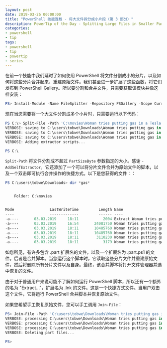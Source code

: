 ```yaml
---
layout: post
date: 2019-03-26 00:00:00
title: "PowerShell 技能连载 - 将大文件拆分成小片段（第 3 部分）"
description: PowerTip of the Day - Splitting Large Files in Smaller Parts (Part 3)
categories:
- powershell
- tip
tags:
- powershell
- tip
- powertip
- series
---
```

在前一个技能中我们延时了如何使用 PowerShell 将文件分割成小的分片，以及如何将这些分片合并起来，重建原始文件。我们甚至进一步扩展了这些函数，将它们发布到 PowerShell Gallery。所以要分割和合并文件，只需要获取该模块并像这样安装：

```powershell
PS> Install-Module -Name FileSplitter -Repository PSGallery -Scope CurrentUser -Force
```

现在当您需要将一个大文件分割成多个小片时，只需要运行以下代码：

```powershell
PS C:\> Split-File -Path 'C:\movies\Woman tries putting gas in a Tesla.mp4' -PartSizeBytes 10MB -AddSelfExtractor -Verbose
VERBOSE: saving to C:\users\tobwe\Downloads\Woman tries putting gas in a Tesla.mp4.0.part...
VERBOSE: saving to C:\users\tobwe\Downloads\Woman tries putting gas in a Tesla.mp4.1.part...
VERBOSE: saving to C:\users\tobwe\Downloads\Woman tries putting gas in a Tesla.mp4.2.part...
VERBOSE: Adding extractor scripts...

PS C:\
```

`Split-Path` 将文件分割成不超过 `PartSizeByte` 参数指定的大小。感谢 `-AddSelfExtractor`，它还添加了一个可以将分片文件合并为原始文件的脚本，以及一个双击即可执行合并操作的快捷方式。以下是您获得的文件：：

```powershell
PS C:\users\tobwe\Downloads> dir *gas*


    Folder: C:\movies


Mode                LastWriteTime         Length Name
----                -------------         ------ ----
-a----       03.03.2019     18:11           2004 Extract Woman tries putting gas in a Tesla.mp4.lnk
-a----       03.03.2019     16:54       24081750 Woman tries putting gas in a Tesla.mp4
-a----       03.03.2019     18:11       10485760 Woman tries putting gas in a Tesla.mp4.0.part
-a----       03.03.2019     18:11       10485760 Woman tries putting gas in a Tesla.mp4.1.part
-a----       03.03.2019     18:11        3110230 Woman tries putting gas in a Tesla.mp4.2.part
-a----       03.03.2019     18:11           3179 Woman tries putting gas in a Tesla.mp4.3.part.ps1
```

如您所见，有许多包含 .part 扩展名的文件，以及一个扩展名为 .part.ps1 的文件。后者是合并脚本。当您运行这个脚本时，它读取这些分片文件并重建原始文件，然后将删除所有分片文件以及自身。最终，该合并脚本将打开文件管理器并选中恢复的文件。

由于对于普通用户来说可能不了解如何运行 PowerShell 脚本，所以还有一个额外的名为 "Extract..."，扩展名为 .lnk 的文件。这是一个快捷方式文件。当用户双击这个文件，它将运行 PowerShell 合并脚本并恢复原始文件。

如果您希望手工恢复原始文件，您可以手工调用 `Join-File`：

```powershell
PS> Join-File -Path 'C:\users\tobwe\Downloads\Woman tries putting gas in a Tesla.mp4' -Verbose -DeletePartFiles
VERBOSE: processing C:\users\tobwe\Downloads\Woman tries putting gas in a Tesla.mp4.0.part...
VERBOSE: processing C:\users\tobwe\Downloads\Woman tries putting gas in a Tesla.mp4.1.part...
VERBOSE: processing C:\users\tobwe\Downloads\Woman tries putting gas in a Tesla.mp4.2.part...
VERBOSE: Deleting part files...

PS>
```

<!--本文国际来源：[Splitting Large Files in Smaller Parts (Part 3)](https://community.idera.com/database-tools/powershell/powertips/b/tips/posts/splitting-large-files-in-smaller-parts-part-3)-->

